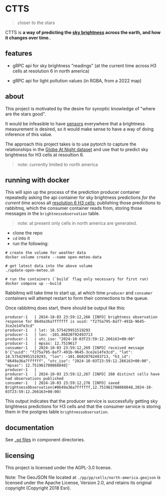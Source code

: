 # CTTS

> *c*loser *t*o *t*he *s*tars

CTTS is **a way of predicting the [sky brightness](https://en.wikipedia.org/wiki/Sky_brightness) across the earth, and how it changes over time**..

## features

* gRPC api for sky brightness "readings" (at the current time across H3 cells at resolution 6 in north america)

* gRPC api for light pollution values (in RGBA, from a 2022 map)

## about

This project is motivated by the desire for synoptic knowledge of "where are the stars good".

It would be infeasible to have [sensors](http://unihedron.com/projects/darksky/TSL237-E32.pdf)
everywhere that a brightness measurement is desired, so it would make sense to have a way of
doing inference of this value.


The approach this project takes is to use pytorch to capture the relationships in the [Globe At Night
dataset](https://globeatnight.org/maps-data/) and use that to predict sky brightness for H3
cells at resoultion 6. 

> note: currently limited to north america

## running with docker

This will spin up the process of the prediction producer container
repeatedly asking the api container for sky brightness predictions
_for the current time_ across all [resolution 6 H3 cells](https://h3geo.org/docs/core-library/restable/);
publishing those predictions to rabbitmq, which the consumer container reads from,
storing those messages in the `brightnessobservation` table.

> note: at present only cells in north america are generated.

- clone the repo
- `cd` into it
- run the following:

```shell
# create the volume for weather data
docker volume create --name open-meteo-data

# get latest data into the above volume
./update-open-meteo.sh

# run the containers (`build` flag only necessary for first run)
docker compose up --build
```

Rabbitmq will take time to start up, at which time `producer` and
`consumer` containers will attempt restart to form their connections
to the queue.

Once rabbitmq does start, there should be output like this:

```log
producer-1   | 2024-10-03 23:59:12,266 [INFO] brightness observation response for 8649a36a7ffffff is uuid: "f275a795-8af7-491b-9645-3ce2e14fe3cd"
producer-1   | lat: 18.575429951519293
producer-1   | lon: -101.86020792493713
producer-1   | utc_iso: "2024-10-03T23:59:12.266163+00:00"
producer-1   | mpsas: 12.7519617
consumer-1   | 2024-10-03 23:59:12,269 [INFO] received message b'{"uuid": "f275a795-8af7-491b-9645-3ce2e14fe3cd", "lat": 18.575429951519293, "lon": -101.86020792493713, "h3_id": "8649a36a7ffffff", "utc_iso": "2024-10-03T23:59:12.266163+00:00", "mpsas": 12.751961708068848}'
producer-1   | 
producer-1   | 2024-10-03 23:59:12,267 [INFO] 260 distinct cells have had observations published
consumer-1   | 2024-10-03 23:59:12,276 [INFO] saved BrightnessObservation(#8649a36a7ffffff,12.751961708068848,2024-10-03T23:59:12.266163+00:00)
```

This output indicates that the producer service is successfully getting
sky brightness predictions for H3 cells and that the consumer service
is storing them in the postgres table `brightnessobservation`.

## documentation

See [`.md` files](./api/README.md) in component directories.

## licensing

This project is licensed under the AGPL-3.0 license.

Note: The GeoJSON file located at `./pp/pp/cells/north-america.geojson` is licensed under the Apache License, Version 2.0, and retains its original copyright (Copyright 2018 Esri).


